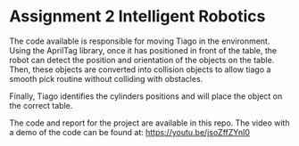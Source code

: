 # Assignment 2 Intelligent Robotics

The code available is responsible for moving Tiago in the environment.
Using the AprilTag library, once it has positioned in front of the table, the robot can detect the position and orientation of the objects on the table.
Then, these objects are converted into collision objects to allow tiago a smooth pick routine without colliding with obstacles.

Finally, Tiago identifies the cylinders positions and will place the object on the correct table.

The code and report for the project are available in this repo.
The video with a demo of the code can be found at: https://youtu.be/jsoZffZYnI0
